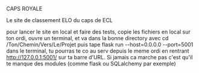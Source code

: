 CAPS ROYALE

Le site de classement ELO du caps de ECL

pour lancer le site en local et faire des tests, copie les fichiers en local sur ton ordi, ouvre un terminal, et va dans la bonne directory avec cd /Ton/Chemin/Vers/Le/Projet
puis tape flask run --host=0.0.0.0 --port=5001 dans le terminal, tu pourras te co au serv depuis le meme ordi en rentrant http://127.0.0.1:5001/ sur ta barre d'URL.
Si jamais ca marche pas c'est qu'il te manque des modules (comme flask ou SQLalchemy par exemple)
